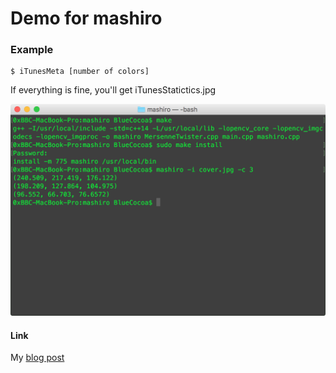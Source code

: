 # Demo for mashiro


### Example
```
$ iTunesMeta [number of colors]
```

If everything is fine, you'll get iTunesStatictics.jpg

![Screenshot](https://raw.githubusercontent.com/BlueCocoa/mashiro/master/Screenshot.png)

#### Link
My [blog post](https://blog.0xbbc.com/2016/02/using-k-means-cluster-algorithm-to-computing-the-dominant-colors-of-given-image/)
